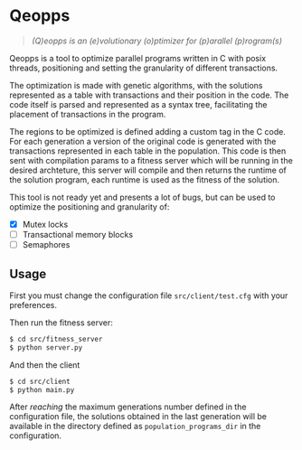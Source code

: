 # Qeopps
> *(Q)eopps is an (e)volutionary (o)ptimizer for (p)arallel (p)rogram(s)*

Qeopps is a tool to optimize parallel programs written in C with posix threads,
positioning and setting the granularity of different transactions.

The optimization is made with genetic algorithms, with the solutions represented
as a table with transactions and their position in the code. The code itself is
parsed and represented as a syntax tree, facilitating the placement of
transactions in the program.

The regions to be optimized is defined adding a custom tag in the C code.
For each generation a version of the original code is generated with the
transactions represented in each table in the population. This code is then sent
with compilation params to a fitness server which will be running in the desired
archteture, this server will compile and then returns the runtime of the
solution program, each runtime is used as the fitness of the solution.

This tool is not ready yet and presents a lot of bugs, but can be used to
optimize the positioning and granularity of: 
- [x] Mutex locks
- [ ] Transactional memory blocks
- [ ] Semaphores

## Usage
First you must change the configuration file ```src/client/test.cfg``` with your
preferences.

Then run the fitness server:
```sh
$ cd src/fitness_server
$ python server.py
```

And then the client
```sh
$ cd src/client
$ python main.py
```

After *reaching* the maximum generations number defined in the configuration file,
the solutions obtained in the last generation will be available in the directory
defined as ```population_programs_dir``` in the configuration.
